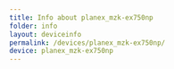 ```yaml
---
title: Info about planex_mzk-ex750np
folder: info
layout: deviceinfo
permalink: /devices/planex_mzk-ex750np/
device: planex_mzk-ex750np
---
```


